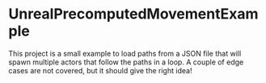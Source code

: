 # UnrealPrecomputedMovementExample

This project is a small example to load paths from a JSON file that will spawn multiple actors that follow the paths in a loop.
A couple of edge cases are not covered, but it should give the right idea!
